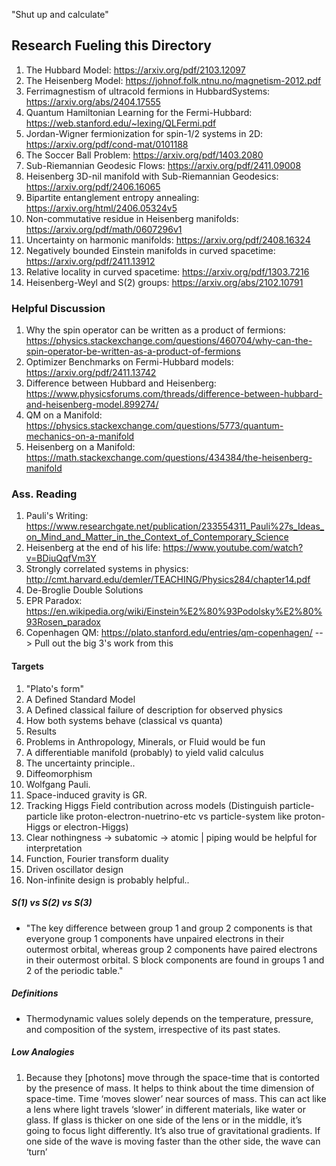 "Shut up and calculate"

## Research Fueling this Directory
1. The Hubbard Model: https://arxiv.org/pdf/2103.12097
2. The Heisenberg Model: https://johnof.folk.ntnu.no/magnetism-2012.pdf
2. Ferrimagnestism of ultracold fermions in HubbardSystems: https://arxiv.org/abs/2404.17555
3. Quantum Hamiltonian Learning for the Fermi-Hubbard: https://web.stanford.edu/~lexing/QLFermi.pdf
4. Jordan-Wigner fermionization for spin-1/2 systems in 2D: https://arxiv.org/pdf/cond-mat/0101188
5. The Soccer Ball Problem: https://arxiv.org/pdf/1403.2080
6. Sub-Riemannian Geodesic Flows: https://arxiv.org/pdf/2411.09008
7. Heisenberg 3D-nil manifold with Sub-Riemannian Geodesics: https://arxiv.org/pdf/2406.16065
8. Bipartite entanglement entropy annealing: https://arxiv.org/html/2406.05324v5
9. Non-commutative residue in Heisenberg manifolds: https://arxiv.org/pdf/math/0607296v1
10. Uncertainty on harmonic manifolds: https://arxiv.org/pdf/2408.16324
11. Negatively bounded Einstein manifolds in curved spacetime: https://arxiv.org/pdf/2411.13912
12. Relative locality in curved spacetime: https://arxiv.org/pdf/1303.7216
13. Heisenberg-Weyl and S(2) groups: https://arxiv.org/abs/2102.10791



### Helpful Discussion
1. Why the spin operator can be written as a product of fermions: https://physics.stackexchange.com/questions/460704/why-can-the-spin-operator-be-written-as-a-product-of-fermions
2. Optimizer Benchmarks on Fermi-Hubbard models: https://arxiv.org/pdf/2411.13742
3. Difference between Hubbard and Heisenberg: https://www.physicsforums.com/threads/difference-between-hubbard-and-heisenberg-model.899274/
4. QM on a Manifold: https://physics.stackexchange.com/questions/5773/quantum-mechanics-on-a-manifold
5. Heisenberg on a Manifold: https://math.stackexchange.com/questions/434384/the-heisenberg-manifold





### Ass. Reading
1. Pauli's Writing: https://www.researchgate.net/publication/233554311_Pauli%27s_Ideas_on_Mind_and_Matter_in_the_Context_of_Contemporary_Science
2. Heisenberg at the end of his life: https://www.youtube.com/watch?v=BDiuQqfVm3Y
3. Strongly correlated systems in physics: http://cmt.harvard.edu/demler/TEACHING/Physics284/chapter14.pdf
4. De-Broglie Double Solutions
5. EPR Paradox: https://en.wikipedia.org/wiki/Einstein%E2%80%93Podolsky%E2%80%93Rosen_paradox
6. Copenhagen QM: https://plato.stanford.edu/entries/qm-copenhagen/
 --> Pull out the big 3's work from this



#### Targets
1. "Plato's form"
2. A Defined Standard Model
3. A Defined classical failure of description for observed physics
4. How both systems behave (classical vs quanta)
5. Results
6. Problems in Anthropology, Minerals, or Fluid would be fun
7. A differentiable manifold (probably) to yield valid calculus
8. The uncertainty principle..
9. Diffeomorphism
10. Wolfgang Pauli.
11. Space-induced gravity is GR.
12. Tracking Higgs Field contribution across models (Distinguish particle-particle like proton-electron-nuetrino-etc vs particle-system like proton-Higgs or electron-Higgs)
13. Clear nothingness -> subatomic -> atomic | piping would be helpful for interpretation
14. Function, Fourier transform duality
15. Driven oscillator design
16. Non-infinite design is probably helpful..

##### S(1) vs S(2) vs S(3)
* "The key difference between group 1 and group 2 components is that everyone group 1 components have unpaired electrons in their outermost orbital, whereas group 2 components have paired electrons in their outermost orbital. S block components are found in groups 1 and 2 of the periodic table."

##### Definitions
* Thermodynamic values solely depends on the temperature, pressure, and composition of the system, irrespective of its past states.

##### Low Analogies
1.  Because they [photons] move through the space-time that is contorted by the presence of mass. It helps to think about the time dimension of space-time. Time ‘moves slower’ near sources of mass. This can act like a lens where light travels ‘slower’ in different materials, like water or glass. If glass is thicker on one side of the lens or in the middle, it’s going to focus light differently. It’s also true of gravitational gradients. If one side of the wave is moving faster than the other side, the wave can ‘turn’